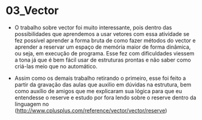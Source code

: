 # 03_Vector

- O trabalho sobre vector foi muito interessante, 
pois dentro das possibilidades que aprendemos a usar vetores com essa atividade se fez possível aprender a forma bruta de como fazer métodos do vector e aprender a reservar um espaço de memória maior de forma dinâmica, ou seja, em execução de programa. 
Esse fez com dificuldades viessem a tona já que é bem fácil usar de estruturas prontas e não saber como criá-las meio que no automático.

- Assim como os demais trabalho retirando o primeiro,
esse foi feito a partir da gravação das aulas que auxilio em dúvidas na estrutura, 
bem como auxílio de amigos que me explicaram sua lógica para que eu entendesse o reserve e 
estudo por fora lendo sobre o reserve dentro da linguagem no (http://www.cplusplus.com/reference/vector/vector/reserve)
